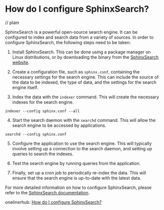 # How do I configure SphinxSearch?
// plain

SphinxSearch is a powerful open-source search engine. It can be configured to index and search data from a variety of sources. In order to configure SphinxSearch, the following steps need to be taken:

1. Install SphinxSearch. This can be done using a package manager on Linux distributions, or by downloading the binary from the [SphinxSearch website](http://sphinxsearch.com/).

2. Create a configuration file, such as `sphinx.conf`, containing the necessary settings for the search engine. This can include the source of the data to be indexed, the type of data, and the settings for the search engine itself.

3. Index the data with the `indexer` command. This will create the necessary indexes for the search engine.

```
indexer --config sphinx.conf --all
```

4. Start the search daemon with the `searchd` command. This will allow the search engine to be accessed by applications.

```
searchd --config sphinx.conf
```

5. Configure the application to use the search engine. This will typically involve setting up a connection to the search daemon, and setting up queries to search the indexes.

6. Test the search engine by running queries from the application.

7. Finally, set up a cron job to periodically re-index the data. This will ensure that the search engine is up-to-date with the latest data.

For more detailed information on how to configure SphinxSearch, please refer to the [SphinxSearch documentation](http://sphinxsearch.com/docs/).

onelinerhub: [How do I configure SphinxSearch?](https://onelinerhub.com/sphinxsearch/how-do-i-configure-sphinxsearch-1687108034)